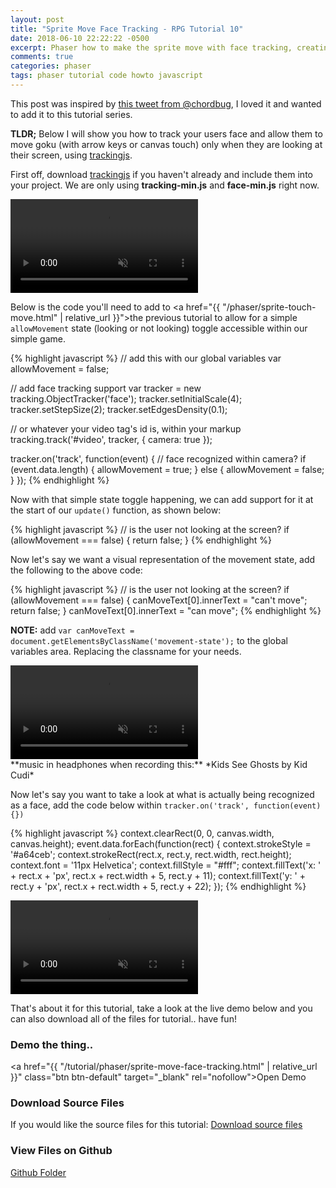 ```yaml
---
layout: post
title: "Sprite Move Face Tracking - RPG Tutorial 10"
date: 2018-06-10 22:22:22 -0500
excerpt: Phaser how to make the sprite move with face tracking, creating a RPG Tutorial 10
comments: true
categories: phaser
tags: phaser tutorial code howto javascript
---
```


This post was inspired by [this tweet from @chordbug](https://twitter.com/chordbug/status/1005701513719754752), I loved it and wanted to add it to this tutorial series.

**TLDR;** Below I will show you how to track your users face and allow them to move goku (with arrow keys or canvas touch) only when they are looking at their screen, using [trackingjs](https://trackingjs.com/).

First off, download [trackingjs](https://trackingjs.com/) if you haven't already and include them into your project. We are only using **tracking-min.js** and **face-min.js** right now.

<div class="video-wrapper">
  <video class="video" autoplay loop muted playsinline>
    <source src="/assets/videos/phaser/face-tracking/goku-moves.mp4" type="video/mp4">
  </video>
</div>

Below is the code you'll need to add to <a href="{{ "/phaser/sprite-touch-move.html" | relative_url }}">the previous tutorial</a> to allow for a simple `allowMovement` state (looking or not looking) toggle accessible within our simple game.

{% highlight javascript %}
// add this with our global variables
var allowMovement = false;

// add face tracking support
var tracker = new tracking.ObjectTracker('face');
tracker.setInitialScale(4);
tracker.setStepSize(2);
tracker.setEdgesDensity(0.1);


// or whatever your video tag's id is, within your markup
tracking.track('#video', tracker, { camera: true });

tracker.on('track', function(event) {
  // face recognized within camera?
  if (event.data.length) {
    allowMovement = true;
  } else {
    allowMovement = false;
  }
});
{% endhighlight %}

Now with that simple state toggle happening, we can add support for it at the start of our `update()` function, as shown below:

{% highlight javascript %}
// is the user not looking at the screen?
if (allowMovement === false) {
  return false;
}
{% endhighlight %}

Now let's say we want a visual representation of the movement state, add the following to the above code:

{% highlight javascript %}
// is the user not looking at the screen?
if (allowMovement === false) {
  canMoveText[0].innerText = "can't move";
  return false;
}
canMoveText[0].innerText = "can move";
{% endhighlight %}

**NOTE:** add `var canMoveText = document.getElementsByClassName('movement-state');` to the global variables area. Replacing the classname for your needs.

<div class="video-wrapper">
  <video class="video" autoplay loop muted playsinline>
    <source src="/assets/videos/phaser/face-tracking/goku-moves-2.mp4" type="video/mp4">
  </video>
</div>
**music in headphones when recording this:** *Kids See Ghosts by Kid Cudi*

Now let's say you want to take a look at what is actually being recognized as a face, add the code below within `tracker.on('track', function(event) {})`

{% highlight javascript %}
context.clearRect(0, 0, canvas.width, canvas.height);
event.data.forEach(function(rect) {
  context.strokeStyle = '#a64ceb';
  context.strokeRect(rect.x, rect.y, rect.width, rect.height);
  context.font = '11px Helvetica';
  context.fillStyle = "#fff";
  context.fillText('x: ' + rect.x + 'px', rect.x + rect.width + 5, rect.y + 11);
  context.fillText('y: ' + rect.y + 'px', rect.x + rect.width + 5, rect.y + 22);
});
{% endhighlight %}

<div class="video-wrapper">
  <video class="video" autoplay loop muted playsinline>
    <source src="/assets/videos/phaser/face-tracking/goku-moves-3.mp4" type="video/mp4">
  </video>
</div>


That's about it for this tutorial, take a look at the live demo below and you can also download all of the files for tutorial.. have fun!

### Demo the thing..
<a href="{{ "/tutorial/phaser/sprite-move-face-tracking.html" | relative_url }}" class="btn btn-default" target="_blank" rel="nofollow">Open Demo</a>  

### Download Source Files
If you would like the source files for this tutorial: <a href="/assets/downloads/phaser/sprite-move-face-tracking-tutorial_blog.calebnance.com.zip" class="btn btn-default" download>Download source files</a>

### View Files on Github
<a href="https://github.com/calebnance/blog-calebnance_phaser-tutorials/tree/master/10-sprite-move-face-tracking" class="btn btn-default">Github Folder</a>

